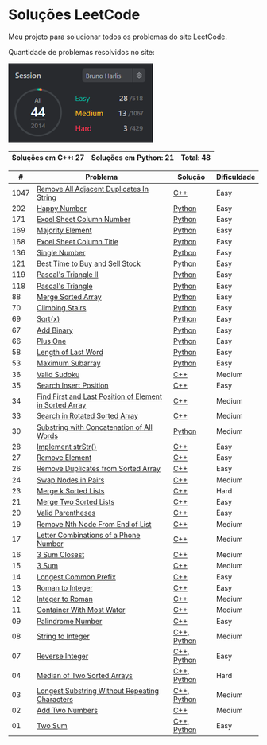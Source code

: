 # Soluções LeetCode
 Meu projeto para solucionar todos os problemas do site LeetCode.    
 
 Quantidade de problemas resolvidos no site:  
 
 ![GRAFICO](https://github.com/BrunoHarlis/Solucoes_LeetCode/blob/main/Imagens/LeetCode%2012.png)
 
 
 Soluções em C++: 27|Soluções em Python: 21|Total: 48 
----------|----------|----------

#|Problema|Solução|Dificuldade
----------|----------|----------|----------
1047|[Remove All Adjacent Duplicates In String](https://leetcode.com/problems/remove-all-adjacent-duplicates-in-string/)|[C++](https://github.com/BrunoHarlis/Solucoes_LeetCode/blob/main/Codigos/1047-Remove%20All%20Adjacent%20Duplicates%20In%20String.cpp)|Easy
202 |[Happy Number](https://leetcode.com/problems/happy-number/)|[Python](https://github.com/BrunoHarlis/Solucoes_LeetCode/blob/main/Codigos%20Python/Happy_Number.py)|Easy
171 |[Excel Sheet Column Number](https://leetcode.com/problems/excel-sheet-column-title/)|[Python](https://github.com/BrunoHarlis/Solucoes_LeetCode/blob/main/Codigos%20Python/Excel_Sheet_Column_Title.py)|Easy
169 |[Majority Element](https://leetcode.com/problems/majority-element/)|[Python](https://github.com/BrunoHarlis/Solucoes_LeetCode/blob/main/Codigos%20Python/Majority_Element.py)|Easy
168 |[Excel Sheet Column Title](https://leetcode.com/problems/excel-sheet-column-title/)|[Python](https://github.com/BrunoHarlis/Solucoes_LeetCode/blob/main/Codigos%20Python/Excel_Sheet_Column_Title.py)|Easy
136 |[Single Number](https://leetcode.com/problems/single-number/)|[Python](https://github.com/BrunoHarlis/Solucoes_LeetCode/blob/main/Codigos%20Python/Single_Number.py)|Easy
121 |[Best Time to Buy and Sell Stock](https://leetcode.com/problems/pascals-triangle/)|[Python](https://github.com/BrunoHarlis/Solucoes_LeetCode/blob/main/Codigos%20Python/Pascal's_Triangle.py)|Easy
119 |[Pascal's Triangle II](https://leetcode.com/problems/pascals-triangle-ii/)|[Python](https://github.com/BrunoHarlis/Solucoes_LeetCode/blob/main/Codigos%20Python/Pascal's%20Triangle%20II.py)|Easy
118 |[Pascal's Triangle]()|[Python]()|Easy
88  |[Merge Sorted Array](https://leetcode.com/problems/merge-sorted-array/)|[Python](https://github.com/BrunoHarlis/Solucoes_LeetCode/blob/main/Codigos%20Python/Merge_Sorted_Array.py)|Easy
70  |[Climbing Stairs](https://leetcode.com/problems/climbing-stairs/)|[Python](https://github.com/BrunoHarlis/Solucoes_LeetCode/blob/main/Codigos%20Python/70_Climbing_Stairs.py)|Easy
69  |[Sqrt(x)](https://leetcode.com/problems/sqrtx/)|[Python](https://github.com/BrunoHarlis/Solucoes_LeetCode/blob/main/Codigos%20Python/Sqrt_x.py)|Easy
67  |[Add Binary](https://leetcode.com/problems/add-binary/)|[Python](https://github.com/BrunoHarlis/Solucoes_LeetCode/blob/main/Codigos%20Python/Add_Binary.py)|Easy
66  |[Plus One](https://leetcode.com/problems/plus-one/)|[Python](https://github.com/BrunoHarlis/Solucoes_LeetCode/blob/main/Codigos%20Python/Plus_One.py)|Easy
58  |[Length of Last Word](https://leetcode.com/problems/length-of-last-word/)|[Python](https://github.com/BrunoHarlis/Solucoes_LeetCode/blob/main/Codigos%20Python/Length_of_Last_Word.py)|Easy
53  |[Maximum Subarray](https://leetcode.com/problems/maximum-subarray/)|[Python](https://github.com/BrunoHarlis/Solucoes_LeetCode/blob/main/Codigos%20Python/Maximum_Subarray.py)|Easy
36  |[Valid Sudoku](https://leetcode.com/problems/valid-sudoku/)|[C++](https://github.com/BrunoHarlis/Solucoes_LeetCode/blob/main/Codigos/36-%20Valid%20Sudoku.cpp)|Medium
35  |[Search Insert Position](https://leetcode.com/problems/search-insert-position/)|[C++](https://github.com/BrunoHarlis/Solucoes_LeetCode/blob/main/Codigos/35-%20Search%20Insert%20Position.cpp)|Easy
34  |[Find First and Last Position of Element in Sorted Array](https://leetcode.com/problems/find-first-and-last-position-of-element-in-sorted-array/)|[C++](https://github.com/BrunoHarlis/Solucoes_LeetCode/blob/main/Codigos/34-%20Find%20First%20and%20Last%20Position%20of%20Element%20in%20Sorted%20Array.cpp)|Medium
33  |[Search in Rotated Sorted Array](https://leetcode.com/problems/search-in-rotated-sorted-array/)|[C++](https://github.com/BrunoHarlis/Solucoes_LeetCode/blob/main/Codigos/33-Search%20in%20Rotated%20Sorted%20Array.cpp)|Medium
30  |[Substring with Concatenation of All Words](https://leetcode.com/problems/substring-with-concatenation-of-all-words/)|[Python](https://github.com/BrunoHarlis/Solucoes_LeetCode/blob/main/Codigos%20Python/Substring_with_Concatenation_of_All_Words.py)|Medium
28  |[Implement strStr()](https://leetcode.com/problems/implement-strstr/)|[C++](https://github.com/BrunoHarlis/Solucoes_LeetCode/blob/main/Codigos/28-Implement%20strStr().cpp)|Easy
27  |[Remove Element](https://leetcode.com/problems/remove-element/)|[C++](https://github.com/BrunoHarlis/Solucoes_LeetCode/blob/main/Codigos/27-RemoveElement.cpp)|Easy
26  |[Remove Duplicates from Sorted Array](https://leetcode.com/problems/remove-duplicates-from-sorted-array/)|[C++](https://github.com/BrunoHarlis/Solucoes_LeetCode/blob/main/Codigos/26-RemoveDuplicatesfromSortedArray.cpp)|Easy
24  |[Swap Nodes in Pairs](https://leetcode.com/problems/swap-nodes-in-pairs/)|[C++](https://github.com/BrunoHarlis/Solucoes_LeetCode/blob/main/Codigos/24-SwapNodesinPairs.cpp)|Medium
23  |[Merge k Sorted Lists](https://leetcode.com/problems/merge-k-sorted-lists/)|[C++](https://github.com/BrunoHarlis/Solucoes_LeetCode/blob/main/Codigos/23-Merge%20k%20Sorted%20Lists.cpp)|Hard
21  |[Merge Two Sorted Lists](https://leetcode.com/problems/merge-two-sorted-lists/)|[C++](https://github.com/BrunoHarlis/Solucoes_LeetCode/blob/main/Codigos/21-Merge%20Two%20Sorted%20Lists.cpp)|Easy
20  |[Valid Parentheses](https://leetcode.com/problems/valid-parentheses/)|[C++](https://github.com/BrunoHarlis/Solucoes_LeetCode/blob/main/Codigos/20-Valid%20Parentheses.cpp)|Easy
19  |[Remove Nth Node From End of List](https://leetcode.com/problems/remove-nth-node-from-end-of-list/)|[C++](https://github.com/BrunoHarlis/Solucoes_LeetCode/blob/main/Codigos/19-Remove%20Nth%20Node%20From%20End%20of%20List.cpp)|Medium
17  |[Letter Combinations of a Phone Number](https://leetcode.com/problems/letter-combinations-of-a-phone-number/)|[C++](https://github.com/BrunoHarlis/Solucoes_LeetCode/blob/main/Codigos/17-LetterCombinationsOfAPhoneNumber.cpp)|Medium
16  |[3 Sum Closest](https://leetcode.com/problems/3sum-closest/)|[C++](https://github.com/BrunoHarlis/Solucoes_LeetCode/blob/main/Codigos/16-3SumClosest.cpp)|Medium
15  |[3 Sum](https://leetcode.com/problems/3sum/)|[C++](https://github.com/BrunoHarlis/Solucoes_LeetCode/blob/main/Codigos/15-3Sum.cpp)|Medium
14  |[Longest Common Prefix](https://leetcode.com/problems/longest-common-prefix/)|[C++](https://github.com/BrunoHarlis/Solucoes_LeetCode/blob/main/Codigos/14-LongestCommonPrefix.cpp)|Easy
13  |[Roman to Integer](https://leetcode.com/problems/roman-to-integer/)|[C++](https://github.com/BrunoHarlis/Solucoes_LeetCode/blob/main/Codigos/13-RomantoInteger.cpp)|Easy
12  |[Integer to Roman](https://leetcode.com/problems/integer-to-roman/)|[C++](https://github.com/BrunoHarlis/Solucoes_LeetCode/blob/main/Codigos/12-IntegerToRoman.cpp)|Medium
11  |[Container With Most Water](https://leetcode.com/problems/container-with-most-water/)|[C++](https://github.com/BrunoHarlis/Solucoes_LeetCode/blob/main/Codigos/11-ContainerWithMostWater.cpp)|Medium
09  |[Palindrome Number](https://leetcode.com/problems/palindrome-number/)|[C++](https://github.com/BrunoHarlis/Solucoes_LeetCode/blob/main/Codigos/9-PalindromeNumber.cpp)|Easy
08  |[String to Integer](https://leetcode.com/problems/string-to-integer-atoi/)|[C++, ](https://github.com/BrunoHarlis/Solucoes_LeetCode/blob/main/Codigos/8-StringtoInteger%20(atoi).cpp)[Python](https://github.com/BrunoHarlis/Solucoes_LeetCode/blob/main/Codigos%20Python/String_to_int.py)|Medium
07  |[Reverse Integer](https://leetcode.com/problems/reverse-integer/)|[C++, ](https://github.com/BrunoHarlis/Solucoes_LeetCode/blob/main/Codigos/7-ReverseInteger.cpp)[Python](https://github.com/BrunoHarlis/Solucoes_LeetCode/blob/main/Codigos%20Python/Reverse_Inter.py)|Easy
04  |[Median of Two Sorted Arrays](https://leetcode.com/problems/median-of-two-sorted-arrays/)|[C++, ](https://github.com/BrunoHarlis/Solucoes_LeetCode/blob/main/Codigos/4-MedianOfTwoSortedArrays.cpp)[Python](https://github.com/BrunoHarlis/Solucoes_LeetCode/blob/main/Codigos%20Python/Median_of_Two_Sorted_Arrays.py)|Hard
03  |[Longest Substring Without Repeating Characters](https://leetcode.com/problems/longest-substring-without-repeating-characters/)|[C++, ](https://github.com/BrunoHarlis/Solucoes_LeetCode/blob/main/Codigos/3-LongestSubstringWithoutRepeatingCharacters.cpp)[Python](https://github.com/BrunoHarlis/Solucoes_LeetCode/blob/main/Codigos%20Python/3.%20Longest%20Substring%20Without%20Repeating%20Characters.py)|Medium
02  |[Add Two Numbers](https://leetcode.com/problems/add-two-numbers/)|[C++ ](https://github.com/BrunoHarlis/Solucoes_LeetCode/blob/main/Codigos/2-AddTwoNumbers.cpp)|Medium
01  |[Two Sum](https://leetcode.com/problems/two-sum)|[C++, ](https://github.com/BrunoHarlis/Solucoes_LeetCode/blob/main/Codigos/1-TwoSum.cpp)[Python](https://github.com/BrunoHarlis/Solucoes_LeetCode/blob/main/Codigos%20Python/1.%20Two%20Sum.py)|Easy
